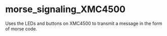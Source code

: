 # morse_signaling_XMC4500
Uses the LEDs and buttons on XMC4500 to transmit a message in the form of morse code.
